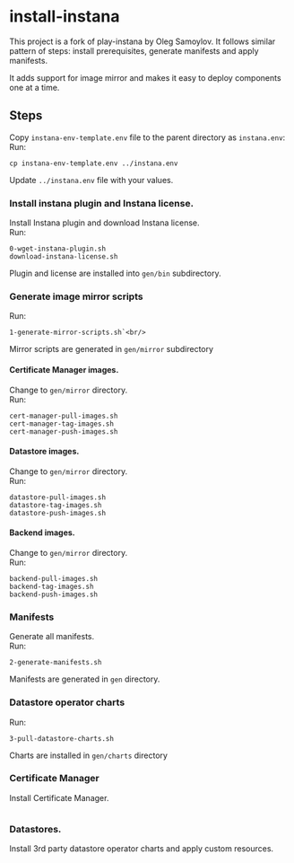 # install-instana

This project is a fork of play-instana by Oleg Samoylov. 
It follows similar pattern of steps: install prerequisites, generate manifests and apply manifests.

It adds support for image mirror and makes it easy to deploy components one at a time.

## Steps 

Copy `instana-env-template.env` file to the parent directory as `instana.env`:<br/>
Run:<br/>
```
cp instana-env-template.env ../instana.env
```
Update `../instana.env` file with your values.<br/>

### Install instana plugin and Instana license.
Install Instana plugin and download Instana license.<br/>
Run:<br/> 
```
0-wget-instana-plugin.sh
download-instana-license.sh
```
Plugin and license are installed into `gen/bin` subdirectory.<br/>

### Generate image mirror scripts
Run:<br/> 
```
1-generate-mirror-scripts.sh`<br/>
```
Mirror scripts are generated in `gen/mirror` subdirectory<br/>

#### Certificate Manager images.
Change to `gen/mirror` directory.<br/>
Run:<br/>
```
cert-manager-pull-images.sh
cert-manager-tag-images.sh
cert-manager-push-images.sh
```
#### Datastore images.
Change to `gen/mirror` directory.<br/>
Run:<br/>
```
datastore-pull-images.sh
datastore-tag-images.sh
datastore-push-images.sh
```
#### Backend images.
Change to `gen/mirror` directory.<br/>
Run:<br/>
```
backend-pull-images.sh
backend-tag-images.sh
backend-push-images.sh
```

### Manifests
Generate all manifests.<br/>
Run:<br/>
```
2-generate-manifests.sh
```
Manifests are generated in `gen` directory.<br/>

### Datastore operator charts
Run:<br/>
```
3-pull-datastore-charts.sh
```
Charts are installed in `gen/charts` directory<br/>

### Certificate Manager
Install Certificate Manager.<br/>
```
```
### Datastores.
Install 3rd party datastore operator charts and apply custom resources.<br/>



